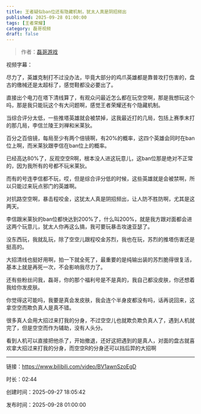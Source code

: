 ```yaml
---
title: 王者疑似ban位还有隐藏机制，犹太人真是阴招频出
published: 2025-09-28 01:00:00
tags: [王者荣耀]
category: 磊哥视频
draft: false
---
```



> 作者：[磊哥游戏](https://space.bilibili.com/268941858?spm_id_from=333.788.upinfo.head.click)

视频字幕：

尽力了，英雄克制打不过没办法，毕竟大部分的鸡爪英雄都是靠普攻打伤害的，盘古的缴械还是太超标了，感觉鞋都没必要出了。

直接出个电刀在塔下清线算了，有观众问最近怎么都在玩空空啊，那是我想玩这个吗，那是我只能玩这个有大问题啊，感觉王者荣耀还有个隐藏机制。

当综合评分太低，一些推塔英雄就会被禁掉，这我最近打的几局，包括上赛季末打的那几局，李信兰陵王刘禅和米莱狄。

百分之百倍镜，每局至少有两个倍镜啊，有20%的概率，这四个英雄会同时在ban位上啊，而米莱狄跟李信在ban位上的概率。

已经高达80%了，反观空空R啊，根本没人进这玩意儿，这ban位那是绝对不正常的，因为我所有的号都不玩米莱狄。

而有的号连李信都不玩，哎，但是综合评分低的时候，这些英雄就是会被禁啊，所以只能过来玩点邪门的英雄啊。

对抗路空空啊，暴击程咬金，这犹太人真是阴招频出，让人防不胜防啊，尤其是这两天。

李信跟米莱狄的ban位都快达到200%了，什么叫200%，就是我方跟对面都会进这两个玩意儿，犹太人你再这么搞，我可要玩暴击攻速亚瑟了。

没东西玩，我就乱玩，除了空空儿跟程咬金苏烈，我也在玩，苏烈的推塔伤害还是挺高的。

大招清线也挺好用啊，拍一下就全死了，最重要的是纯输出装的苏烈脆得很复活，基本上就是再死一次，不会影响我尽力了。

还有些粉丝问我，磊哥，你的那个福利号是不是真的，我自己都没皮肤，你还想着我给你发皮肤。

你觉得这可能吗，我要是真会发皮肤，我会连个半身皮都没有吗，话再说回来，这拿空空而欺负真人是真不错。

很多真人会用大招过来打我的分身，不过空空儿也就欺负欺负真人了，遇到人机就完了，但是空空而作为辅助，没有人头分。

看到人机可以直接把他杀了，开始撤退，还好这把遇到的是真人，对面的盘古就喜欢拿大招过来打我的分身，而空空R的分身还可以挡后羿的大招啊

---

链接：https://www.bilibili.com/video/BV1awnSzoEgD

时长：02:44

创建时间：2025-09-27 18:05:42

发布时间：2025-09-28 01:00:00
